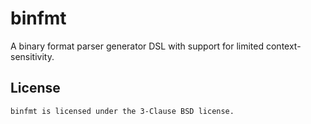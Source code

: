# binfmt

A binary format parser generator DSL with support for limited
context-sensitivity.

## License

    binfmt is licensed under the 3-Clause BSD license.
